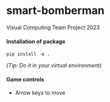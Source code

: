 # smart-bomberman
Visual Computing Team Project 2023



#### Installation of package
`pip install -e .` 

_(Tip: Do it in your virtual environment)_

#### Game controls
- Arrow keys to move

